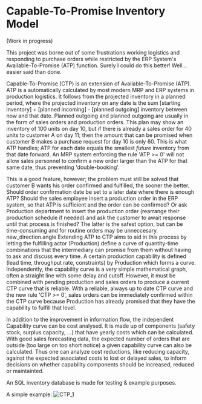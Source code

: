 # Capable-To-Promise Inventory Model

(Work in progress)

This project was borne out of some frustrations working logistics and responding to purchase orders while restricted by the ERP System's Available-To-Promise (ATP) function. Surely I could do this better! Well... easier said than done. 

Capable-To-Promise (CTP) is an extension of Available-To-Promise (ATP). 
ATP is a automatically calculated by most modern MRP and ERP systems in production logistics. It follows from the projected inventory in a planned period, where the projected inventory on any date is the sum [starting inventory] + [planned incoming] - [planned outgoing] inventory between now and that date. Planned outgoing and planned outgoing are usually in the form of sales orders and production orders. This plan may show an inventory of 100 units  on day 10, but if there is already a sales order for 40 units to customer A on day 11; then the amount that can be promised when customer B makes a purchase request for day 10 is only 60. This is what ATP handles; ATP for each date equals the smallest *future* inventory from that date forward. An MRP system enforcing the rule 'ATP >= 0' will not allow sales personnel to confirm a new order larger than the ATP for that same date, thus preventing 'double-booking'. 

This is a good feature, however; the problem must still be solved that customer B wants his order confirmed and fulfilled, the sooner the better. Should order confirmation date be set to a later date where there is enough ATP? Should the sales employee insert a production order in the ERP system, so that ATP is sufficient and the order can be confirmed? Or ask Production department to insert the production order (rearrange their production schedule if needed) and ask the customer to await response until that process is finished? The latter is the safest option, but can be time-consuming and for routine orders may be unneccesary. 
new_direction.angle
Extending ATP to CTP aims to aid in this process by letting the fulfilling actor (Production) define a curve of quantity-time combinations that the intermediary can promise from them without having to ask and discuss every time. A certain production capability is defined (lead time, throughput rate, constraints) by Production which forms a curve. Independently, the capability curve is a very simple mathematical graph, often a straight line with some delay and cutoff. However, it must be combined with pending production and sales orders to produce a current CTP curve that is reliable. With a reliable, always up to date CTP curve and the new rule 'CTP >= 0', sales orders can be immediately confirmed within the CTP curve because Production has already promised that they have the capability to fulfill that level. 

In addition to the improvement in information flow, the independent Capability curve can be cost analysed. It is made up of components (safety stock, surplus capacity, ...) that have yearly costs which can be calculated. With good sales forecasting data, the expected number of orders that are outside (too large on too short notice) a given capability curve can also be calculated. Thus one can analyze cost reductions, like reducing capacity, against the expected associated costs to lost or delayed sales, to inform decisions on whether capability components should be increased, reduced or maintainted. 

An SQL inventory database is made for testing & example purposes. 

A simple example: ![CTP_1](https://user-images.githubusercontent.com/56897399/215297919-00bb72d1-718a-4aee-93e2-6b3f5af06016.png)
